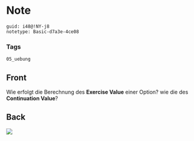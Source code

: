 # Note
```
guid: i48@!NY-j8
notetype: Basic-d7a3e-4ce08
```

### Tags
```
05_uebung
```

## Front
Wie erfolgt die Berechnung des <b>Exercise Value</b> einer Option? wie die des <b>Continuation Value</b>?

## Back
<img src="paste-ff75fa4b7d7d005622eaf5b5340d41390dd32f16.jpg">
